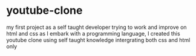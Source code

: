 # youtube-clone
my first project as a self taught developer trying to work and improve on html and css as I embark with a programming language,
I created this youtube clone using self taught knowledge intergrating both css and html only
